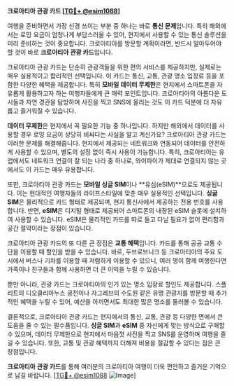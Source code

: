 **크로아티아 관광 카드 [[TG💪+ @esim1088](https://t.me/s/esim1088)]**

여행을 준비하면서 가장 신경 쓰이는 부분 중 하나는 바로 **통신 문제**입니다. 특히 해외에서는 로밍 요금이 엄청나게 부담스러울 수 있어, 현지에서 사용할 수 있는 통신 솔루션을 미리 준비하는 것이 중요합니다. 크로아티아를 방문할 계획이라면, 반드시 알아두어야 할 것이 바로 **크로아티아 관광 카드**입니다.

크로아티아 관광 카드는 단순히 관광객들을 위한 편의 서비스를 제공하지만, 실제로는 매우 실용적이고 합리적인 선택입니다. 이 카드는 통신, 교통, 관광 명소 입장료 등을 포함한 다양한 혜택을 제공합니다. 특히 **모바일 데이터 무제한**은 현지에서 스마트폰을 자유롭게 활용하고자 하는 여행자들에게 큰 매력 포인트입니다. 크로아티아의 아름다운 도시들과 자연 경관을 탐방하며 사진을 찍고 SNS에 올리는 것도 이 카드 덕분에 더 자유롭고 즐거워질 수 있습니다.

**데이터 무제한**은 현지에서 꼭 필요한 기능 중 하나입니다. 하지만 해외에서 데이터를 사용할 경우 로밍 요금이 상당히 비싸다는 사실을 알고 계신가요? 크로아티아 관광 카드는 이러한 문제를 해결해줍니다. 현지에서 제공되는 네트워크와 연동되어 데이터를 안전하게 사용할 수 있으며, 별도의 설정 없이 즉시 사용이 가능합니다. 특히, 크로아티아는 유럽에서도 네트워크 연결이 잘 되는 나라 중 하나로, 와이파이가 제대로 연결되지 않는 곳에서도 이 카드는 매우 유용합니다.

또한, 크로아티아 관광 카드는 **모바일 싱글 SIM**이나 **유심(eSIM)**으로도 제공됩니다. 이는 현대적인 여행자들의 라이프스타일에 맞춘 매우 실용적인 선택입니다. **싱글 SIM**은 물리적으로 카드 형태로 제공되며, 현지 통신사에서 제공하는 전용 번호를 사용합니다. 반면, **eSIM**은 디지털 형태로 제공되어 스마트폰의 내장된 eSIM 슬롯에 설치하여 사용할 수 있습니다. eSIM은 물리적인 카드를 따로 들고 다닐 필요가 없어 편리함과 공간 절약이라는 장점이 있습니다.

크로아티아 관광 카드의 또 다른 큰 장점은 **교통 혜택**입니다. 카드를 통해 공공 교통 수단을 이용할 때 할인을 받을 수 있습니다. 바르, 두브로브니크 등 크로아티아의 주요 도시에서 버스나 기차를 이용할 때 저렴하게 이용할 수 있으니, 여러 명이 함께 여행한다면 가족이나 친구들과 함께 사용하면 더 큰 이익을 누릴 수 있습니다.

뿐만 아니라, 관광 카드는 크로아티아의 인기 있는 명소 입장료 할인도 제공합니다. 스플리트의 디오클리아누스 궁전이나 자그레브의 수도원 같은 유명 관광지를 방문할 때 추가적인 혜택을 누릴 수 있어, 예산을 아끼면서도 최대한 많은 명소를 둘러볼 수 있습니다.

결론적으로, 크로아티아 관광 카드는 현지에서의 통신, 교통, 관광 등 다양한 면에서 큰 도움을 줄 수 있는 필수품입니다. **싱글 SIM**과 **eSIM** 중 자신에게 맞는 방식으로 구매할 수 있으며, 데이터 무제한으로 현지에서 마음껏 사진을 찍고 SNS를 운영하며 여행을 즐길 수 있습니다. 또한, 교통 및 관광 혜택까지 더해져 비용을 절감할 수 있다는 점은 큰 장점입니다.

**크로아티아 관광 카드**를 통해 여러분의 크로아티아 여행이 더욱 편안하고 즐거운 기억으로 남길 바랍니다. [[TG💪+ @esim1088](https://t.me/s/esim1088) ![Image](https://i.postimg.cc/Y0z9fWf4/image.png)]